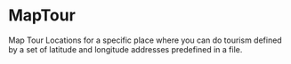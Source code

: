 # MapTour
Map Tour Locations for a specific place where you can do tourism defined by a set of latitude and longitude addresses predefined in a file. 
